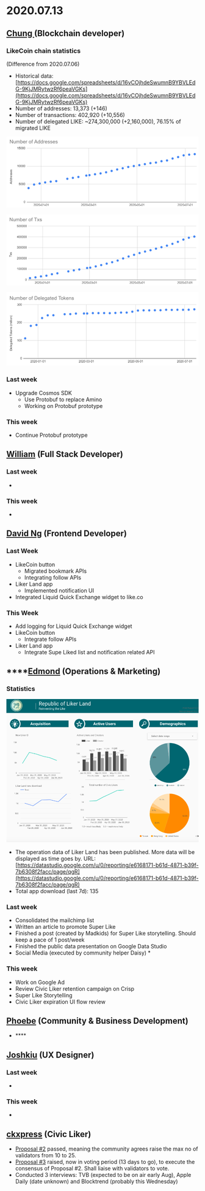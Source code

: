 # 2020.07.13

## [Chung ](https://like.co/chungwu)\(Blockchain developer\)

### LikeCoin chain statistics

\(Difference from 2020.07.06\)

* Historical data: [https://docs.google.com/spreadsheets/d/16vCOjhdeSwumnB9YBVLEdG-9KjJMRytwzRf6peaVGKs](https://docs.google.com/spreadsheets/d/16vCOjhdeSwumnB9YBVLEdG-9KjJMRytwzRf6peaVGKs)
* Number of addresses: 13,373 \(+146\)
* Number of transactions: 402,920 \(+10,556\)
* Number of delegated LIKE: ~274,300,000 \(+2,160,000\), 76.15% of migrated LIKE

![](../.gitbook/assets/image%20%2879%29.png)

![](../.gitbook/assets/image%20%2878%29.png)

![](../.gitbook/assets/image%20%2877%29.png)

### Last week

* Upgrade Cosmos SDK
  * Use Protobuf to replace Amino
  * Working on Protobuf prototype

### This week

* Continue Protobuf prototype

## [William](https://like.co/williamchong007) \(Full Stack Developer\)

### Last week

* 
### This week

* 
## [David Ng](https://github.com/nwingt) \(Frontend Developer\)

### Last Week

* LikeCoin button
  * Migrated bookmark APIs
  * Integrating follow APIs
* Liker Land app
  * Implemented notification UI
* Integrated Liquid Quick Exchange widget to like.co

### **This Week**

* Add logging for Liquid Quick Exchange widget
* LikeCoin button
  * Integrate follow APIs
* Liker Land app
  * Integrate Supe Liked list and notification related API

## \*\*\*\*[**Edmond**](https://like.co/edmondyu) **\(Operations & Marketing\)**

### **Statistics**

![Open data of Civic Liker](../.gitbook/assets/image%20%2875%29.png)

* The operation data of Liker Land has been published.  More data will be displayed as time goes by.  URL: [https://datastudio.google.com/u/0/reporting/e6168171-b61d-4871-b39f-7b6308f2facc/page/qgR](https://datastudio.google.com/u/0/reporting/e6168171-b61d-4871-b39f-7b6308f2facc/page/qgR)
* Total app download \(last 7d\): 135

### **Last week**

* Consolidated the mailchimp list
* Written an article to promote Super Like
* Finished a post \(created by Madkids\) for Super Like storytelling.  Should keep a pace of 1 post/week
* Finished the public data presentation on Google Data Studio
* Social Media \(executed by community helper Daisy\)
  * 

### This week

* Work on Google Ad
* Review Civic Liker retention campaign on Crisp
* Super Like Storytelling
* Civic Liker expiration UI flow review

## [Phoebe](https://like.co/phoebe_fb) \(Community & Business Development\) <a id="fbf6"></a>

* \*\*\*\*

## [Joshkiu](https://like.co/joshkiu) \(UX Designer\)

### Last week

* 
### This week

* 
## [ckxpress](https://like.co/ckxpress) \(Civic Liker\) <a id="fbf6"></a>

* [Proposal \#2](https://likecoin.bigdipper.live/proposals/2) passed, meaning the community agrees raise the max no of validators from 10 to 25.
* [Proposal \#3](https://likecoin.bigdipper.live/proposals/3) raised, now in voting period \(13 days to go\), to execute the consensus of Proposal \#2. Shall liaise with validators to vote.
* Conducted 3 interviews: TVB \(expected to be on air early Aug\), Apple Daily \(date unknown\) and Blocktrend \(probably this Wednesday\)



